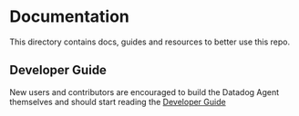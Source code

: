 # Documentation

This directory contains docs, guides and resources to better use this repo.

## Developer Guide

New users and contributors are encouraged to build the Datadog Agent themselves
and should start reading the [Developer Guide][developer-guide]


[developer-guide]: dev/README.md

